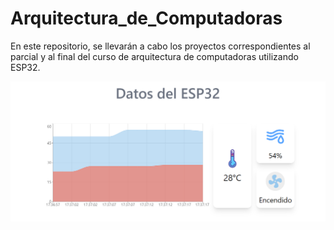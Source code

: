 # Arquitectura_de_Computadoras

En este repositorio, se llevarán a cabo los proyectos correspondientes al parcial y al final del curso de arquitectura de computadoras utilizando ESP32.

![Project](./img/mockup.png)
